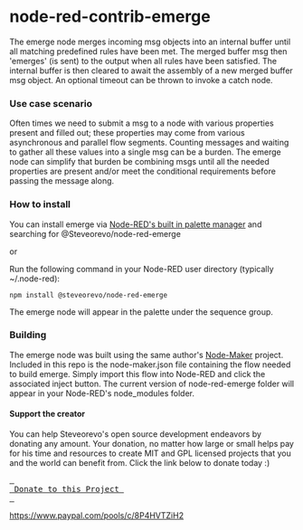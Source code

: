 # node-red-contrib-emerge
The emerge node merges incoming msg objects into an internal buffer until all matching predefined rules have been met. The merged buffer msg then 'emerges' (is sent) to the output when all rules have been satisfied. The internal buffer is then cleared to await the assembly of a new merged buffer msg object. An optional timeout can be thrown to invoke a catch node. 

### Use case scenario
Often times we need to submit a msg to a node with various properties present and filled out; these properties may come from various asynchronous and parallel flow segments. Counting messages and waiting to gather all these values into a single msg can be a burden. The emerge node can simplify that burden be combining msgs until all the needed properties are present and/or meet the conditional requirements before passing the message along. 

### How to install
You can install emerge via [Node-RED's built in palette manager](https://nodered.org/docs/user-guide/editor/palette/manager) and searching for @Steveorevo/node-red-emerge

or 

Run the following command in your Node-RED user directory (typically ~/.node-red):

    npm install @steveorevo/node-red-emerge

The emerge node will appear in the palette under the sequence group.

### Building
The emerge node was built using the same author's [Node-Maker](https://github.com/steveorevo/node-maker) project. Included in this repo is the node-maker.json file containing the flow needed to build emerge. Simply import this flow into Node-RED and click the associated inject button. The current version of node-red-emerge folder will appear in your Node-RED's node_modules folder. 

#### Support the creator
You can help Steveorevo's open source development endeavors by donating any amount. Your donation, no matter how large or small helps pay for his time and resources to create MIT and GPL licensed projects that you and the world can benefit from. Click the link below to donate today :)
<div>
         

[<kbd> <br> Donate to this Project <br> </kbd>][KBD]


</div>


<!---------------------------------------------------------------------------->

[KBD]: https://www.paypal.com/pools/c/8P4HVTZiH2

https://www.paypal.com/pools/c/8P4HVTZiH2
